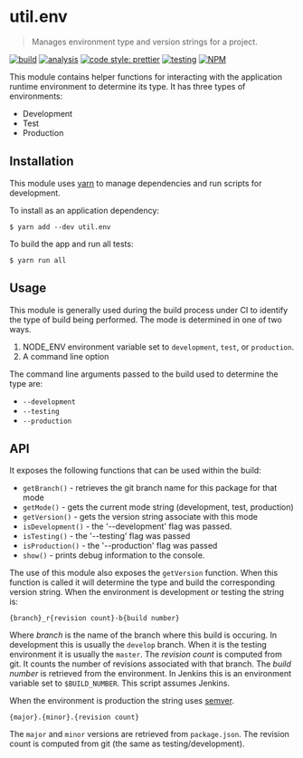 # util.env

> Manages environment type and version strings for a project.

[![build](https://github.com/jmquigley/util.env/workflows/build/badge.svg)](https://github.com/jmquigley/util.env/actions)
[![analysis](https://img.shields.io/badge/analysis-tslint-9cf.svg)](https://palantir.github.io/tslint/)
[![code style: prettier](https://img.shields.io/badge/code_style-prettier-ff69b4.svg?style=flat-square)](https://github.com/prettier/prettier)
[![testing](https://img.shields.io/badge/testing-jest-blue.svg)](https://facebook.github.io/jest/)
[![NPM](https://img.shields.io/npm/v/util.env.svg)](https://www.npmjs.com/package/util.env)

This module contains helper functions for interacting with the application runtime environment to determine its type.  It has three types of environments:

- Development
- Test
- Production


## Installation

This module uses [yarn](https://yarnpkg.com/en/) to manage dependencies and run scripts for development.

To install as an application dependency:
```
$ yarn add --dev util.env
```

To build the app and run all tests:
```
$ yarn run all
```


## Usage
This module is generally used during the build process under CI to identify the type of build being performed.  The mode is determined in one of two ways.

1. NODE_ENV environment variable set to `development`, `test`, or `production`.
2. A command line option

The command line arguments passed to the build used to determine the type are:

- `--development`
- `--testing`
- `--production`


## API

It exposes the following functions that can be used within the build:

- `getBranch()` - retrieves the git branch name for this package for that mode
- `getMode()` - gets the current mode string (development, test, production)
- `getVersion()` - gets the version string associate with this mode
- `isDevelopment()` - the '--development' flag was passed.
- `isTesting()` - the '--testing' flag was passed
- `isProduction()` - the '--production' flag was passed
- `show()` - prints debug information to the console.


The use of this module also exposes the `getVersion` function.  When this function is called it will determine the type and build the corresponding version string.  When the environment is development or testing the string is:

```
{branch}_r{revision count}-b{build number}
```

Where *branch* is the name of the branch where this build is occuring.  In development this is usually the `develop` branch.  When it is the testing environment it is usually the `master`.  The *revision count* is computed from git.  It counts the number of revisions associated with that branch.  The *build number* is retrieved from the environment.  In Jenkins this is an environment variable set to `$BUILD_NUMBER`.  This script assumes Jenkins.

When the environment is production the string uses [semver](http://semver.org/).

```
{major}.{minor}.{revision count}
```

The `major` and `minor` versions are retrieved from `package.json`.  The revision count is computed from git (the same as testing/development).
